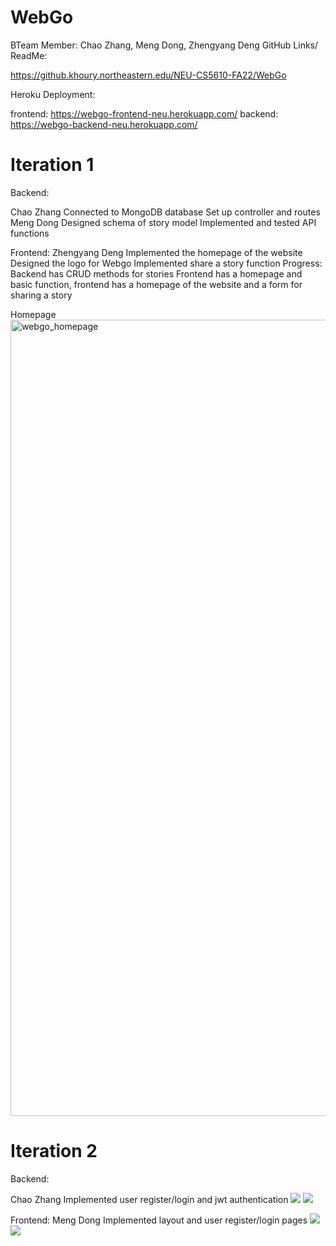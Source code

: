 # WebGo

BTeam Member:
Chao Zhang, Meng Dong, Zhengyang Deng
GitHub Links/ ReadMe:

https://github.khoury.northeastern.edu/NEU-CS5610-FA22/WebGo

Heroku Deployment:

frontend: https://webgo-frontend-neu.herokuapp.com/
backend: https://webgo-backend-neu.herokuapp.com/

# Iteration 1

Backend:

Chao Zhang Connected to MongoDB database Set up controller and routes
Meng Dong Designed schema of story model Implemented and tested API functions

Frontend: Zhengyang Deng Implemented the homepage of the website Designed the logo for Webgo Implemented share a story function
Progress: Backend has CRUD methods for stories Frontend has a homepage and basic function, frontend has a homepage of the website and a form for sharing a story

Homepage
<img width="1274" alt="webgo_homepage" src="https://media.github.khoury.northeastern.edu/user/9541/files/14b6797a-b77a-4a98-8b49-6aef24bb5b40">

# Iteration 2

Backend:

Chao Zhang Implemented user register/login and jwt authentication
<img src = https://media.github.khoury.northeastern.edu/user/12465/files/f43831e4-c7eb-4e3f-8fcd-5d5f8827f290>
<img src = https://media.github.khoury.northeastern.edu/user/12465/files/93461e79-577f-4db0-8f96-879a15d51402>

Frontend:
Meng Dong Implemented layout and user register/login pages
<img src = https://media.github.khoury.northeastern.edu/user/12465/files/a98f6880-84cd-4f25-a599-7848e8f40f8b>
<img src = https://media.github.khoury.northeastern.edu/user/12465/files/aca088f6-1251-42c1-9187-6f8fb901fc7f>
